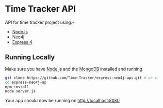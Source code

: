 # Time Tracker API

API for time tracker project using:-
* [Node.js](http://nodejs.org/)
* [Neo4j](http://neo4j.com/)
* [Express 4](http://expressjs.com/)


## Running Locally

Make sure you have [Node.js](http://nodejs.org/) and the [MongoDB](https://www.mongodb.com/) installed and running.

```sh
git clone https://github.com/Time-Tracker/express-neo4j-api.git # or clone your own fork
cd express-neo4j-ap
npm install
node server.js
```

Your app should now be running on [http://localhost:8080](http://localhost:8080/)
